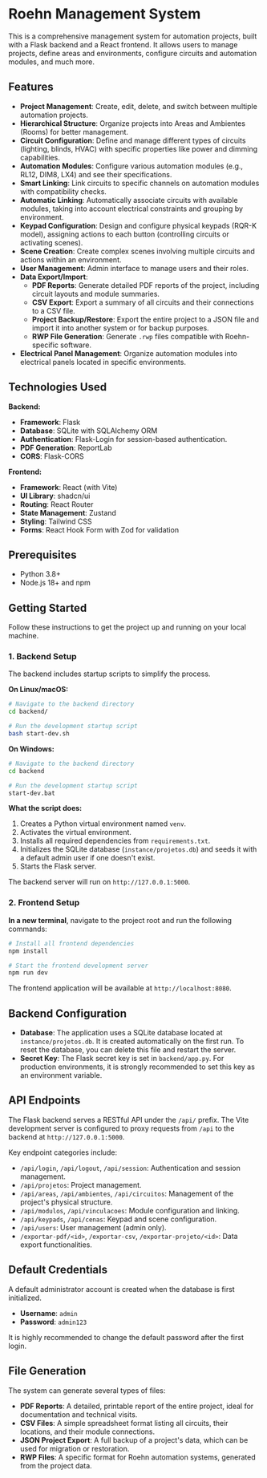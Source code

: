 # Roehn Management System

This is a comprehensive management system for automation projects, built with a Flask backend and a React frontend. It allows users to manage projects, define areas and environments, configure circuits and automation modules, and much more.

## Features

- **Project Management**: Create, edit, delete, and switch between multiple automation projects.
- **Hierarchical Structure**: Organize projects into Areas and Ambientes (Rooms) for better management.
- **Circuit Configuration**: Define and manage different types of circuits (lighting, blinds, HVAC) with specific properties like power and dimming capabilities.
- **Automation Modules**: Configure various automation modules (e.g., RL12, DIM8, LX4) and see their specifications.
- **Smart Linking**: Link circuits to specific channels on automation modules with compatibility checks.
- **Automatic Linking**: Automatically associate circuits with available modules, taking into account electrical constraints and grouping by environment.
- **Keypad Configuration**: Design and configure physical keypads (RQR-K model), assigning actions to each button (controlling circuits or activating scenes).
- **Scene Creation**: Create complex scenes involving multiple circuits and actions within an environment.
- **User Management**: Admin interface to manage users and their roles.
- **Data Export/Import**:
    - **PDF Reports**: Generate detailed PDF reports of the project, including circuit layouts and module summaries.
    - **CSV Export**: Export a summary of all circuits and their connections to a CSV file.
    - **Project Backup/Restore**: Export the entire project to a JSON file and import it into another system or for backup purposes.
    - **RWP File Generation**: Generate `.rwp` files compatible with Roehn-specific software.
- **Electrical Panel Management**: Organize automation modules into electrical panels located in specific environments.

## Technologies Used

**Backend:**
- **Framework**: Flask
- **Database**: SQLite with SQLAlchemy ORM
- **Authentication**: Flask-Login for session-based authentication.
- **PDF Generation**: ReportLab
- **CORS**: Flask-CORS

**Frontend:**
- **Framework**: React (with Vite)
- **UI Library**: shadcn/ui
- **Routing**: React Router
- **State Management**: Zustand
- **Styling**: Tailwind CSS
- **Forms**: React Hook Form with Zod for validation

## Prerequisites

- Python 3.8+
- Node.js 18+ and npm

## Getting Started

Follow these instructions to get the project up and running on your local machine.

### 1. Backend Setup

The backend includes startup scripts to simplify the process.

**On Linux/macOS:**
```bash
# Navigate to the backend directory
cd backend/

# Run the development startup script
bash start-dev.sh
```

**On Windows:**
```bash
# Navigate to the backend directory
cd backend

# Run the development startup script
start-dev.bat
```

**What the script does:**
1.  Creates a Python virtual environment named `venv`.
2.  Activates the virtual environment.
3.  Installs all required dependencies from `requirements.txt`.
4.  Initializes the SQLite database (`instance/projetos.db`) and seeds it with a default admin user if one doesn't exist.
5.  Starts the Flask server.

The backend server will run on `http://127.0.0.1:5000`.

### 2. Frontend Setup

**In a new terminal**, navigate to the project root and run the following commands:

```bash
# Install all frontend dependencies
npm install

# Start the frontend development server
npm run dev
```

The frontend application will be available at `http://localhost:8080`.

## Backend Configuration

- **Database**: The application uses a SQLite database located at `instance/projetos.db`. It is created automatically on the first run. To reset the database, you can delete this file and restart the server.
- **Secret Key**: The Flask secret key is set in `backend/app.py`. For production environments, it is strongly recommended to set this key as an environment variable.

## API Endpoints

The Flask backend serves a RESTful API under the `/api/` prefix. The Vite development server is configured to proxy requests from `/api` to the backend at `http://127.0.0.1:5000`.

Key endpoint categories include:
- `/api/login`, `/api/logout`, `/api/session`: Authentication and session management.
- `/api/projetos`: Project management.
- `/api/areas`, `/api/ambientes`, `/api/circuitos`: Management of the project's physical structure.
- `/api/modulos`, `/api/vinculacoes`: Module configuration and linking.
- `/api/keypads`, `/api/cenas`: Keypad and scene configuration.
- `/api/users`: User management (admin only).
- `/exportar-pdf/<id>`, `/exportar-csv`, `/exportar-projeto/<id>`: Data export functionalities.

## Default Credentials

A default administrator account is created when the database is first initialized.

- **Username**: `admin`
- **Password**: `admin123`

It is highly recommended to change the default password after the first login.

## File Generation

The system can generate several types of files:

- **PDF Reports**: A detailed, printable report of the entire project, ideal for documentation and technical visits.
- **CSV Files**: A simple spreadsheet format listing all circuits, their locations, and their module connections.
- **JSON Project Export**: A full backup of a project's data, which can be used for migration or restoration.
- **RWP Files**: A specific format for Roehn automation systems, generated from the project data.
